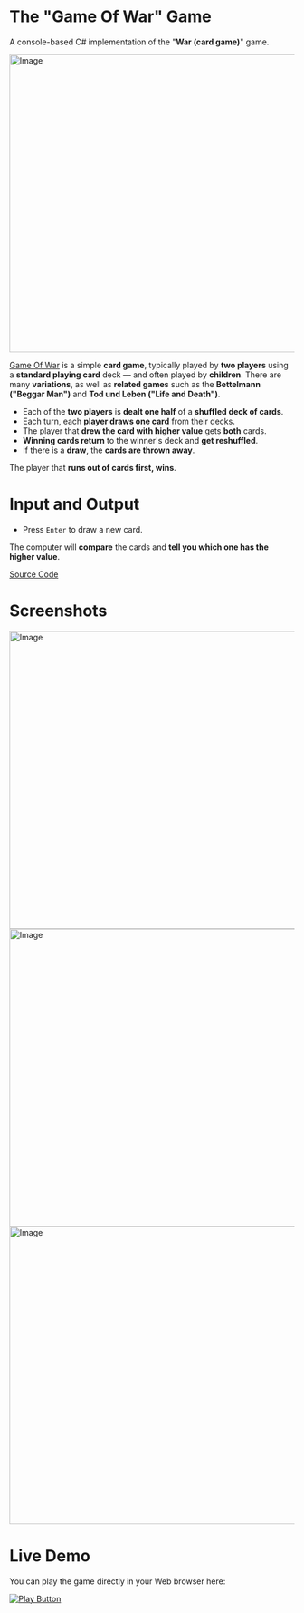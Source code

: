 # The "Game Of War" Game
A console-based C# implementation of the "**War (card game)**" game.

<img alt="Image" width="525px" src="https://user-images.githubusercontent.com/85368212/174969843-0b2c231a-8a25-42a0-aa03-f0764903682e.png" />

[Game Of War](https://en.wikipedia.org/wiki/War_(card_game)) is a simple **card game**, typically played by **two players** using a **standard playing card** deck — and often played by **children**. There are many **variations**, as well as **related games** such as the **Bettelmann ("Beggar Man")** and **Tod und Leben ("Life and Death")**.
- Each of the **two players** is **dealt one half** of a **shuffled deck of cards**.
- Each turn, each **player draws one card** from their decks.               
- The player that **drew the card with higher value** gets **both** cards.      
- **Winning cards return** to the winner's deck and **get reshuffled**.         
- If there is a **draw**, the **cards are thrown away**.                        

The player that **runs out of cards first, wins**.  

# Input and Output
- Press `Enter` to draw a new card.  

The computer will **compare** the cards and **tell you which one has the higher value**.

[Source Code](GameOfWar.cs)

# Screenshots

<img alt="Image" width="525px" src="https://user-images.githubusercontent.com/85368212/174977420-7928b66a-35e9-4f23-8262-54dc56ac7c4e.png" />

<img alt="Image" width="525px" src="https://user-images.githubusercontent.com/85368212/174977674-8a616e71-60fc-419f-a74c-63a2cc089a29.png" />

<img alt="Image" width="525px" src="https://user-images.githubusercontent.com/85368212/174977978-3410fb5f-4468-4359-ab11-b5fde1b3534e.png" />


# Live Demo
You can play the game directly in your Web browser here:

[<img alt="Play Button" src="https://user-images.githubusercontent.com/85368212/174978620-9b7bff1e-3b05-4cb7-98c4-6422114e3707.png" />](https://replit.com/@PetarPaunov/Game-of-WarCards#Main.cs)
